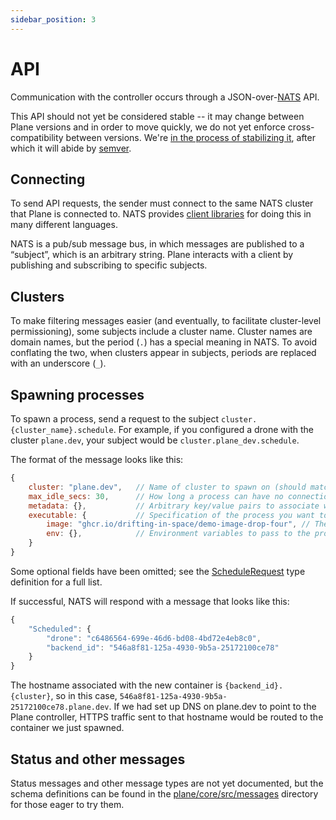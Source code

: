 ```yaml
---
sidebar_position: 3
---
```


# API

Communication with the controller occurs through a JSON-over-[NATS](https://nats.io) API.

This API should not yet be considered stable -- it may change between Plane versions and in order to move quickly, we do not yet enforce cross-compatibility between versions. We're [in the process of stabilizing it](https://github.com/drifting-in-space/plane/issues/138), after which it will abide by [semver](https://semver.org/).

## Connecting

To send API requests, the sender must connect to the same NATS cluster that Plane is connected to. NATS provides [client libraries](https://docs.nats.io/running-a-nats-service/clients) for doing this in many different languages.

NATS is a pub/sub message bus, in which messages are published to a “subject”, which is an arbitrary string. Plane interacts with a client by publishing and subscribing to specific subjects.

## Clusters

To make filtering messages easier (and eventually, to facilitate cluster-level permissioning), some subjects include a cluster name. Cluster names are domain names, but the period (`.`) has a special meaning in NATS. To avoid conflating the two, when clusters appear in subjects, periods are replaced with an underscore (`_`).

## Spawning processes

To spawn a process, send a request to the subject `cluster.{cluster_name}.schedule`. For example, if you configured a drone with the cluster `plane.dev`, your subject would be `cluster.plane_dev.schedule`.

The format of the message looks like this:

```javascript
{
    cluster: "plane.dev",   // Name of cluster to spawn on (should match the cluster of the drone you started.)
    max_idle_secs: 30,      // How long a process can have no connections before Plane shuts it down.
    metadata: {},           // Arbitrary key/value pairs to associate with this process, currently used only for logging.
    executable: {           // Specification of the process you want to run.
        image: "ghcr.io/drifting-in-space/demo-image-drop-four", // The OCI/Docker image you want to run.
        env: {},            // Environment variables to pass to the process.
    }
}
```

Some optional fields have been omitted; see the [ScheduleRequest](https://github.com/drifting-in-space/plane/blob/main/core/src/messages/scheduler.rs#L31) type definition for a full list.

If successful, NATS will respond with a message that looks like this:

```javascript
{
    "Scheduled": {
        "drone": "c6486564-699e-46d6-bd08-4bd72e4eb8c0",
        "backend_id": "546a8f81-125a-4930-9b5a-25172100ce78"
    }
}
```

The hostname associated with the new container is `{backend_id}.{cluster}`, so in this case, `546a8f81-125a-4930-9b5a-25172100ce78.plane.dev`. If we had set up DNS on plane.dev to point to the Plane controller,
HTTPS traffic sent to that hostname would be routed to the container we just spawned.

## Status and other messages

Status messages and other message types are not yet documented, but the schema definitions can be found in the [plane/core/src/messages](https://github.com/drifting-in-space/plane/tree/main/core/src/messages) directory for those eager to try them.
